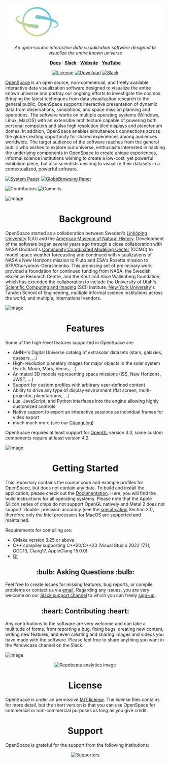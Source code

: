 ![OpenSpace Logo](/data/openspace-horiz-logo-crop.png)

<p align="center">
  <em>An open-source interactive data visualization software designed to visualize the entire known universe</em>
</p>

<p align="center">
  <a href="https://docs.openspaceproject.com"><b>Docs</b></a> · <a href="https://join.slack.com/t/openspacesupport/shared_invite/zt-24uhn3wvo-gCGHgjg2m9tHzKUEb_FyMQ"><b>Slack</b></a> · <a href="http://openspaceproject.com"><b>Website</b></a> · <a href="https://www.youtube.com/@OpenSpaceProj"><b>YouTube</b></a>
</p>

<p align="center">
  <a href="LICENSE.md"><img src="https://img.shields.io/badge/License-MIT-purple.svg?style=flat-square" alt="License"></a>
  <a href="https://www.openspaceproject.com/installation"><img src="https://img.shields.io/github/v/tag/OpenSpace/OpenSpace?label=Version&color=maroon&style=flat-square" alt="Download"></a>
  <a href="https://join.slack.com/t/openspacesupport/shared_invite/zt-24uhn3wvo-gCGHgjg2m9tHzKUEb_FyMQ"><img src="https://img.shields.io/badge/slack-join?style=social&logo=slack" alt="Slack"></a>
</p>


[OpenSpace](http://openspaceproject.com) is an open source, non-commercial, and freely available interactive data visualization software designed to visualize the entire known universe and portray our ongoing efforts to investigate the cosmos. Bringing the latest techniques from data visualization research to the general public, OpenSpace supports interactive presentation of dynamic data from observations, simulations, and space mission planning and operations. The software works on multiple operating systems (Windows, Linux, MacOS) with an extensible architecture capable of powering both personal computers and also high resolution tiled displays and planetarium domes. In addition, OpenSpace enables simultaneous connections across the globe creating opportunity for shared experiences among audiences worldwide. The target audience of the software reaches from the general public who wishes to explore our universe, enthusiasts interested in hacking the underlying components in OpenSpace to create unique experiences, informal science institutions wishing to create a low-cost, yet powerful exhibition piece, but also scientists desiring to visualize their datasets in a contextualized, powerful software.


[![System Paper](https://img.shields.io/badge/System%20Paper-10.1109%2FTVCG.2019.2934259-blue?style=flat-square)](https://doi.org/10.1109/TVCG.2019.2934259)
[![GlobeBrowsing Paper](https://img.shields.io/badge/GlobeBrowsing%20Paper-https%3A%2F%2Fdoi.org%2F10.1109%2FTVCG.2017.2743958-blue?style=flat-square)](https://doi.org/10.1109/TVCG.2017.2743958)

![Contributors](https://img.shields.io/github/contributors/OpenSpace/OpenSpace?style=flat-square)
![Commits](https://img.shields.io/github/commit-activity/m/OpenSpace/OpenSpace?color=green&style=flat-square)

![Image](https://docs.openspaceproject.com/latest/_static/images/collection.jpg)


<h1 align="center">Background</h1>
OpenSpace started as a collaboration between Sweden's <a href="https://immvis.github.io">Linköping University</a> (LiU) and the <a href="https://www.amnh.org">American Museum of Natural History</a>. Development of the software began several years ago through a close collaboration with NASA Goddard's <a href="https://ccmc.gsfc.nasa.gov">Community Coordinated Modeling Center</a> (CCMC) to model space weather forecasting and continued with visualizations of NASA's New Horizons mission to Pluto and ESA's Rosetta mission to 67P/Churyumov-Gerasimenko. This promising set of preliminary work provided a foundation for continued funding from NASA, the Swedish eScience Research Centre, and the Knut and Alice Wallenberg foundation, which has extended the collaboration to include the University of Utah's <a href="https://www.sci.utah.edu">Scientific Computing and Imaging</a> (SCI) Institute, <a href="https://www.nyu.edu">New York University</a>'s Tandon School of Engineering, multiple informal science institutions across the world, and multiple, international vendors.

![Image](https://docs.openspaceproject.com/latest/_static/images/presentation.jpg)


<h1 align="center">Features</h1>
Some of the high-level features supported in OpenSpace are:

  - AMNH's Digital Universe catalog of extrasolar datasets (stars, galaxies, quasars, ...)
  - High-resolution planetary images for major objects in the solar system (Earth, Moon, Mars, Venus, ...)
  - Animated 3D models representing space missions (ISS, New Horizons, JWST, ...)
  - Support for custom profiles with arbitrary user-defined content
  - Ability to drive any type of display environment (flat screen, multi-projector, planetariums, ...)
  - Lua, JavaScript, and Python interfaces into the engine allowing highly customized controls
  - Native support to export an interactive sessions as individual frames for video export
  - much much more (see our [Changelog](https://github.com/OpenSpace/OpenSpace/releases/))

OpenSpace requires at least support for [OpenGL](https://www.opengl.org/) version 3.3, some custom components require at least version 4.2.

![Image](https://docs.openspaceproject.com/latest/_static/images/display-systems.jpg)


<h1 align="center">Getting Started</h1>
This repository contains the source code and example profiles for OpenSpace, but does not contain any data. To build and install the application, please check out the <a href="https://docs.openspaceproject.com">Documentation</a>. Here, you will find the build instructions for all operating systems. Please note that the Apple Silicon series of chips do not support OpenGL natively and Metal 2 does not support `double` precision accuracy (see the <a href="https://developer.apple.com/metal/Metal-Shading-Language-Specification.pdf">specification</a> Section 2.1), therefore only the Intel processors for MacOS are supported and maintained.

Requirements for compiling are:

  - CMake version 3.25 or above
  - C++ compiler supporting C++20/C++23 (Visual Studio 2022 17.11, GCC13, Clang17, AppleClang 15.0.0)
  - <a href="https://www.qt.io/download">Qt</a>


<h2 align="center">:bulb: Asking Questions :bulb:</h2>
Feel free to create issues for missing features, bug reports, or compile problems or contact us via <a href="mailto:support@openspaceproject.com?subject=OpenSpace:">email</a>. Regarding any issues, you are very welcome on our <a href="https://openspacesupport.slack.com">Slack support channel</a> to which you can freely <a href="https://join.slack.com/t/openspacesupport/shared_invite/zt-24uhn3wvo-gCGHgjg2m9tHzKUEb_FyMQ">sign-up</a>.

<h2 align="center">:heart: Contributing :heart:</h2>
Any contributions to the software are very welcome and can take a multitude of forms, from reporting a bug, fixing bugs, creating new content, writing new features, and even creating and sharing images and videos you have made with the software. Please feel free to share anything you want in the #showcase channel on the Slack.

![Image](https://docs.openspaceproject.com/latest/_static/images/himalaya-nkpg-dome.jpg)

<p align="center">
  <img src="https://repobeats.axiom.co/api/embed/8e7f51f0116f558d420b7caccb10840a746a659f.svg" alt="Repobeats analytics image">
</p>


<h1 align="center">License</h1>
OpenSpace is under an permissive <a href="https://github.com/OpenSpace/OpenSpace/blob/master/LICENSE.md">MIT license</a>. The license files contains for more detail, but the short version is that you can use OpenSpace for commercial or non-commercial purposes as long as you give credit.


<h1 align="center">Support</h1>
OpenSpace is grateful for the support from the following institutions:

<p align="center">
  <img src="https://docs.openspaceproject.com/latest/_static/logos/sponsors.png" alt="Supporters">
</p>
